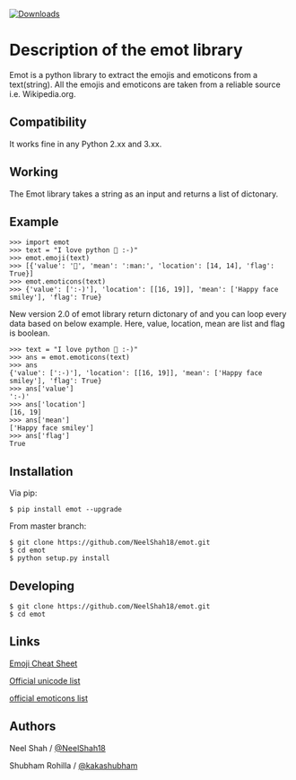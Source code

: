 [![Downloads](http://pepy.tech/badge/emot)](http://pepy.tech/project/emot)

Description of the emot library
===============================

Emot is a python library to extract the emojis and emoticons from a
text(string). All the emojis and emoticons are taken from a reliable
source i.e. Wikipedia.org.

Compatibility
-------------

It works fine in any Python 2.xx and 3.xx.

Working
-------

The Emot library takes a string as an input and returns a list of
dictonary.

Example
-------

    >>> import emot
    >>> text = "I love python 👨 :-)"
    >>> emot.emoji(text)
    >>> [{'value': '👨', 'mean': ':man:', 'location': [14, 14], 'flag': True}]
    >>> emot.emoticons(text)
    >>> {'value': [':-)'], 'location': [[16, 19]], 'mean': ['Happy face smiley'], 'flag': True}

New version 2.0 of emot library return dictonary of and you can loop every data based on below example.
Here, value, location, mean are list and flag is boolean. 

    >>> text = "I love python 👨 :-)"
    >>> ans = emot.emoticons(text)
    >>> ans
    {'value': [':-)'], 'location': [[16, 19]], 'mean': ['Happy face smiley'], 'flag': True}
    >>> ans['value']
    ':-)'
    >>> ans['location']
    [16, 19]
    >>> ans['mean']
    ['Happy face smiley']
    >>> ans['flag']
    True
    
Installation
------------

Via pip:

    $ pip install emot --upgrade

From master branch:

    $ git clone https://github.com/NeelShah18/emot.git
    $ cd emot
    $ python setup.py install

Developing
----------

    $ git clone https://github.com/NeelShah18/emot.git
    $ cd emot

Links
-----

[Emoji Cheat Sheet]

[Official unicode list]

[official emoticons list]

Authors
-------

Neel Shah / [@NeelShah18]

Shubham Rohilla / [@kakashubham]

  [Emoji Cheat Sheet]: http://www.emoji-cheat-sheet.com/
  [Official unicode list]: http://www.unicode.org/Public/emoji/1.0/full-emoji-list.html
  [official emoticons list]: https://en.wikipedia.org/wiki/List_of_emoticons
  [@NeelShah18]: https://github.com/NeelShah18
  [@kakashubham]: https://github.com/kakashubham
